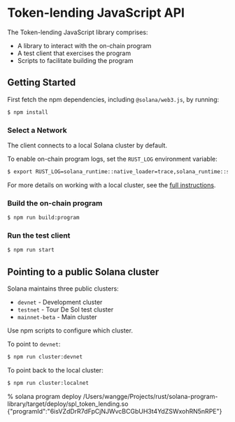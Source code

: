 # Token-lending JavaScript API

The Token-lending JavaScript library comprises:

* A library to interact with the on-chain program
* A test client that exercises the program
* Scripts to facilitate building the program

## Getting Started

First fetch the npm dependencies, including `@solana/web3.js`, by running:
```sh
$ npm install
```

### Select a Network

The client connects to a local Solana cluster by default.

To enable on-chain program logs, set the `RUST_LOG` environment variable:

```bash
$ export RUST_LOG=solana_runtime::native_loader=trace,solana_runtime::system_instruction_processor=trace,solana_runtime::bank=debug,solana_bpf_loader=debug,solana_rbpf=debug
```

For more details on working with a local cluster, see the [full
instructions](https://github.com/solana-labs/solana-web3.js#local-network).

### Build the on-chain program

```bash
$ npm run build:program
```

### Run the test client

```sh
$ npm run start
```

## Pointing to a public Solana cluster

Solana maintains three public clusters:
- `devnet` - Development cluster
- `testnet` - Tour De Sol test cluster
- `mainnet-beta` -  Main cluster

Use npm scripts to configure which cluster.

To point to `devnet`:
```bash
$ npm run cluster:devnet
```

To point back to the local cluster:
```bash
$ npm run cluster:localnet
```

% solana program deploy /Users/wangge/Projects/rust/solana-program-library/target/deploy/spl_token_lending.so
{"programId":"6isVZdDrR7dFpCjNJWvcBCGbUH3t4YdZSWxohRN5nRPE"}


